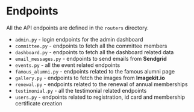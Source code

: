 # Endpoints

All the API endpoints are defined in the `routers` directory.

- `admin.py` - login endpoints for the admin dashboard
- `committee.py` - endpoints to fetch all the committee members
- `dashboard.py` - endpoints to fetch all the dashboard related data
- `email_messages.py` - endpoints to send emails from **Sendgrid**
- `events.py` - all the event related endpoints
- `famous_alumni.py` - endpoints related to the famous alumni page
- `gallery.py` - endpoints to fetch the images from **Imagekit.io**
- `renewal.py` - endpoints related to the renewal of annual memberships
- `testimonial.py` - all the testimonial related endpoints
- `users.py` - endpoints related to registration, id card and membership certificate creation
